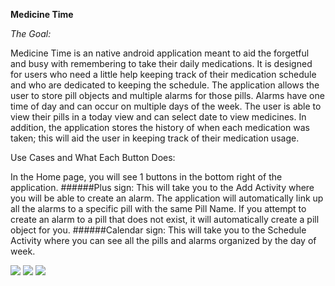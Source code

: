 **Medicine Time**

_The Goal:_

Medicine Time is an native android application meant to aid the forgetful and busy with remembering to take their daily medications. It is designed for users who need a little help keeping track of their medication schedule and who are dedicated to keeping the schedule. The application allows the user to store pill objects and multiple alarms for those pills. Alarms have one time of day and can occur on multiple days of the week. The user is able to view their pills in a today view and can select date to view medicines. In addition, the application stores the history of when each medication was taken; this will aid the user in keeping track of their medication usage.


Use Cases and What Each Button Does:

In the Home page, you will see 1 buttons in the bottom right of the application. ######Plus sign: This will take you to the Add Activity where you will be able to create an alarm. The application will automatically link up all the alarms to a specific pill with the same Pill Name. If you attempt to create an alarm to a pill that does not exist, it will automatically create a pill object for you. ######Calendar sign: This will take you to the Schedule Activity where you can see all the pills and alarms organized by the day of week.

<img src="https://raw.githubusercontent.com/tushar80/medicine-scheduler/master/arts/1.png"/> <img src="https://raw.githubusercontent.com/tushar80/medicine-scheduler/master/arts/2.png"/> <img src="https://raw.githubusercontent.com/tushar80/medicine-scheduler/master/arts/3.png"/>
